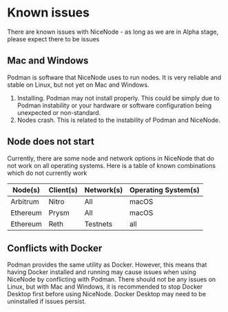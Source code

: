 # Known issues

There are known issues with NiceNode - as long as we are in Alpha stage, please expect there to be issues

## Mac and Windows

Podman is software that NiceNode uses to run nodes. It is very reliable and stable on Linux, but not yet on Mac and Windows.

1. Installing. Podman may not install properly. This could be simply due to Podman instability or your hardware or software configuration being unexpected or non-standard.
2. Nodes crash. This is related to the instability of Podman and NiceNode.

## Node does not start

Currently, there are some node and network options in NiceNode that do not work on all operating systems. Here is a table of known combinations which do not currently work

| Node(s)  | Client(s) | Network(s) | Operating System(s) |
| -------- | --------- | ---------- | ------------------- |
| Arbitrum | Nitro     | All        | macOS               |
| Ethereum | Prysm     | All        | macOS               |
| Ethereum | Reth      | Testnets   | all                 |

## Conflicts with Docker

Podman provides the same utility as Docker. However, this means that having Docker installed and running may cause issues when using NiceNode by conflicting with Podman. There should not be any issues on Linux, but with Mac and Windows, it is recommended to stop Docker Desktop first before using NiceNode. Docker Desktop may need to be uninstalled if issues persist.
